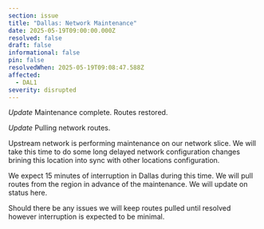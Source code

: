 ```yaml
---
section: issue
title: "Dallas: Network Maintenance"
date: 2025-05-19T09:00:00.000Z
resolved: false
draft: false
informational: false
pin: false
resolvedWhen: 2025-05-19T09:08:47.588Z
affected:
  - DAL1
severity: disrupted
---
```

*Update* Maintenance complete. Routes restored.

*Update* Pulling network routes.

Upstream network is performing maintenance on our network slice. We will take this time to do some long delayed network configuration changes brining this location into sync with other locations configuration. 

We expect 15 minutes of interruption in Dallas during this time. We will pull routes from the region in advance of the maintenance. We will update on status here.

Should there be any issues we will keep routes pulled until resolved however interruption is expected to be minimal.